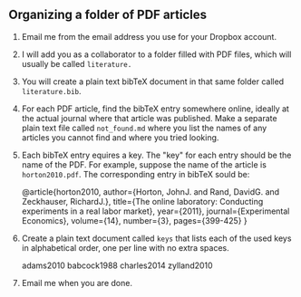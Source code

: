 Organizing a folder of PDF articles 
-----------------------------------

1. Email me from the email address you use for your Dropbox account. 

1. I will add you as a collaborator to a folder filled with PDF files, which will usually be called `literature.` 

1. You will create a plain text bibTeX document in that same folder called `literature.bib`.   

1. For each PDF article, find the bibTeX entry somewhere online, ideally at the actual journal where that article was published. Make a separate plain text file called `not_found.md` where you list the names of any articles you cannot find and where you tried looking.    

1. Each bibTeX entry equires a key. The "key" for each entry should be the name of the PDF.
For example, suppose the name of the article is `horton2010.pdf`.
The corresponding entry in bibTeX sould be: 

	@article{horton2010,
	    author={Horton, JohnJ. and Rand, DavidG. and Zeckhauser, RichardJ.},
		title={The online laboratory: Conducting experiments in a real labor market},
		year={2011},
		journal={Experimental Economics},
		volume={14},
		number={3},
		pages={399-425}
	}
	
1. Create a plain text document called ``keys`` that lists each of the
used keys in alphabetical order, one per line with no extra spaces. 

	
	adams2010
	babcock1988
	charles2014
	zylland2010
	

1. Email me when you are done. 
